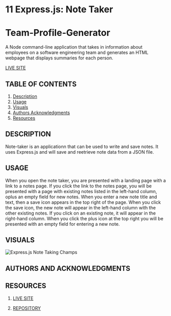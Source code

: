 # 11 Express.js: Note Taker

# Team-Profile-Generator

A Node command-line application that takes in information about employees on a software engineering team and generates an HTML webpage that displays summaries for each person.

[LIVE SITE](https://hreichgelt.github.io/Express-Note-Taking-Champs/)

## TABLE OF CONTENTS

1. [Description](#description)
2. [Usage](#USAGE)
3. [Visuals](#visuals)
4. [Authors Acknowledgments](#authors-and-acknowledgments)
5. [Resources](#resources)

## DESCRIPTION
Note-taker is an applicationn that can be used to write and save notes. It uses Express.js and will save and reetrieve note data from a JSON file. 

## USAGE
When you open the note taker, you are presented with a landing page with a link to a notes page. If you click the link to the notes page, you will be presented with a page with existing notes listed in the left-hand column, oplus an empty field for new notes. When you enter a new note title and text, then a save icon appears in the top right of the page. When you click the save icon, the new note will appear in the left-hand column with the other existing notes. If you click on an existing note, it will appear in the right-hand column. When you click the plus icon at the top right you will be presented with an empty field for entering a new note. 

## VISUALS

![Express.js Note Taking Champs](.)

## AUTHORS AND ACKNOWLEDGMENTS

## RESOURCES

1. [LIVE SITE](https://hreichgelt.github.io/Express-Note-Taking-Champs/)

2. [REPOSITORY](https://github.com/Hreichgelt/Express-Note-Taking-Champs)
